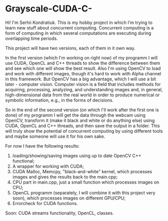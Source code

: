 # Grayscale-CUDA-C-

Hi! I'm Serhii Kondratiuk. This is my hobby project in which I'm trying to learn new stuff about concurrent computing. Concurrent computing is a form of computing in which several computations are executing during overlapping time periods.

This project will have two versions, each of them in it own way.

In the first version (which I'm working on right now) of my programm I will use CUDA, OpenCL and C++ threads to show the difference between them and see which one will show the best result. Also I'm using OpenCV to load and work with different images, though it's hard to work with Alpha channel in this framework. But OpenCV has a big advantage, which I will use a bit later - computer vision. Computer vision is a field that includes methods for acquiring, processing, analyzing, and understanding images and, in general, high-dimensional data from the real world in order to produce numerical or symbolic information, e.g., in the forms of decisions.

So in the end of the second version (on which I'll work after the first one is done) of my programm I will get the data through the webcam using OpenCV, transform it (make it black and white or do anything else) using CUDA, OpenCL and C++ threads, and then save the output in a folder. This will truly show the potential of concurrent computing by using different tools and maybe someone will use it for his own sake.

For now I have the following results:
1) loading/showing/saving images using up to date OpenCV C++ functional;
2) A wrapper for working with CUDA;
3) CUDA Malloc, Memcpy, "black-and-white" kernel, which processes images and gives the results back to the main.cpp;
4) CPU part in main.cpp, just a small function which processes images on CPU;
5) OpenCL programm (separately, I will combine it with this project very soon), which processes images on different GPU/CPU;
6) Errorcheck for CUDA functions.

Soon: CUDA streams functionality, OpenCL, classes.
